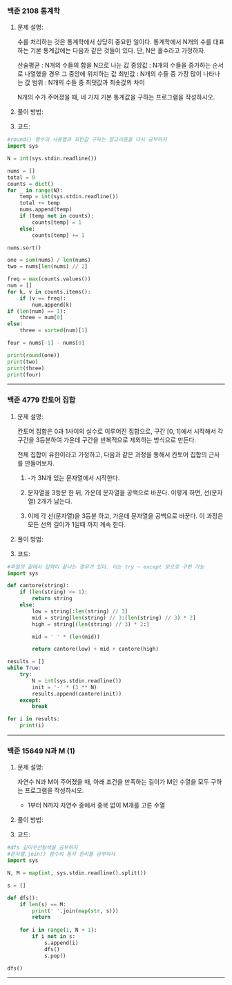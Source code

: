 ### 백준 2108 통계학

1. 문제 설명:

    수를 처리하는 것은 통계학에서 상당히 중요한 일이다. 통계학에서 N개의 수를 대표하는 기본 통계값에는 다음과 같은 것들이 있다. 단, N은 홀수라고 가정하자.

    산술평균 : N개의 수들의 합을 N으로 나눈 값
    중앙값 : N개의 수들을 증가하는 순서로 나열했을 경우 그 중앙에 위치하는 값
    최빈값 : N개의 수들 중 가장 많이 나타나는 값
    범위 : N개의 수들 중 최댓값과 최솟값의 차이
    
    N개의 수가 주어졌을 때, 네 가지 기본 통계값을 구하는 프로그램을 작성하시오.

2. 풀이 방법:



3. 코드:
```python
#round() 함수의 사용법과 최빈값 구하는 알고리즘을 다시 공부하자
import sys

N = int(sys.stdin.readline())

nums = []
total = 0
counts = dict()
for _ in range(N):
    temp = int(sys.stdin.readline())
    total += temp
    nums.append(temp)
    if (temp not in counts):
        counts[temp] = 1
    else:
        counts[temp] += 1

nums.sort()

one = sum(nums) / len(nums)
two = nums[len(nums) // 2]

freq = max(counts.values())
num = []
for k, v in counts.items():
    if (v == freq):
        num.append(k)
if (len(num) == 1):
    three = num[0]
else:
    three = sorted(num)[1]

four = nums[-1] - nums[0]

print(round(one))
print(two)
print(three)
print(four)
```
***
### 백준 4779 칸토어 집합

1. 문제 설명:

    칸토어 집합은 0과 1사이의 실수로 이루어진 집합으로, 구간 [0, 1]에서 시작해서 각 구간을 3등분하여 가운데 구간을 반복적으로 제외하는 방식으로 만든다.

    전체 집합이 유한이라고 가정하고, 다음과 같은 과정을 통해서 칸토어 집합의 근사를 만들어보자.

    1. -가 3N개 있는 문자열에서 시작한다.

    2. 문자열을 3등분 한 뒤, 가운데 문자열을 공백으로 바꾼다. 이렇게 하면, 선(문자열) 2개가 남는다.

    3. 이제 각 선(문자열)을 3등분 하고, 가운데 문자열을 공백으로 바꾼다. 이 과정은 모든 선의 길이가 1일때 까지 계속 한다.

2. 풀이 방법:



3. 코드:
```python
#파일의 끝에서 입력이 끝나는 경우가 있다. 이는 try ~ except 문으로 구현 가능
import sys

def cantore(string):
    if (len(string) <= 1):
        return string
    else:
        low = string[:len(string) // 3]
        mid = string[len(string) // 3:(len(string) // 3) * 2]
        high = string[(len(string) // 3) * 2:]

        mid = ' ' * (len(mid))  

        return cantore(low) + mid + cantore(high)

results = []
while True:
    try:
        N = int(sys.stdin.readline())
        init = '-' * (3 ** N)
        results.append(cantore(init))
    except:
        break

for i in results:
    print(i)
```
***
### 백준 15649 N과 M (1)

1. 문제 설명:

    자연수 N과 M이 주어졌을 때, 아래 조건을 만족하는 길이가 M인 수열을 모두 구하는 프로그램을 작성하시오.

    - 1부터 N까지 자연수 중에서 중복 없이 M개를 고른 수열


2. 풀이 방법:



3. 코드:
```python
#dfs 깊이우선탐색을 공부하자
#문자열.join() 함수의 동작 원리를 공부하자
import sys

N, M = map(int, sys.stdin.readline().split())

s = []

def dfs():
    if len(s) == M:
        print(' '.join(map(str, s)))
        return
    
    for i in range(1, N + 1):
        if i not in s:
            s.append(i)
            dfs()
            s.pop()

dfs()
```
***